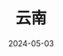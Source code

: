 ---
title: 云南
description: 高原湖泊与蓝天
coverImage: /shutu.jpg
date: 2024-05-03
featured: true
slug: yunnan
---